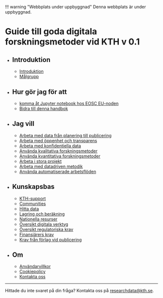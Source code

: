 
# <!-- markdownlint-disable MD007 -->

!!! warning "Webbplats under uppbyggnad"
    Denna webbplats är under uppbyggnad.

# Guide till goda digitala forskningsmetoder vid KTH v 0.1

<div class="grid cards" markdown>

- ## Introduktion
    - [Introduktion](introduction/intro.md)
    - [Målgrupp](introduction/audience.md)

- ## Hur gör jag för att
    - [komma åt Jupyter notebook hos EOSC EU-noden](how_to_guides/EOSC_Jupyter.md)
    - [Bidra till denna handbok](how_to_guides/contribute.md)

- ## Jag vill
    - [Arbeta med data från planering till publicering](methodologies/research-data-lifecycle.md)
    - [Arbeta med öppenhet och transparens](methodologies/openness.md)
    - [Arbeta med konfidentiella data](methodologies/confidential-data.md)
    - [Använda kvalitativa forskningsmetoder](methodologies/qualitative-research.md)
    - [Använda kvantitativa forskningsmetoder](methodologies/quantitative-research.md)
    - [Arbeta i stora projekt](methodologies/large-projects.md)
    - [Arbeta med datadriven metodik](methodologies/data-science.md)
    - [Använda automatiserade arbetsflöden](methodologies/workflows.md)

- ## Kunskapsbas
    - [KTH-support](knowledge_base/kth-support.md)
    - [Communities](knowledge_base/communities.md)
    - [Hitta data](knowledge_base/finding-data.md)
    - [Lagring och beräkning](knowledge_base/storage.md)
    - [Nationella resurser](knowledge_base/national.md)
    - [Översikt digitala verktyg](knowledge_base/tools.md)
    - [Översikt regulatoriska krav](knowledge_base/regulation.md)
    - [Finansiärers krav](knowledge_base/funder-mandates.md)
    - [Krav från förlag vid publicering](knowledge_base/publisher-requirements.md)

- ## Om
    - [Användarvillkor](about/terms.md)
    - [Cookiepolicy](about/cookie-policy.md)
    - [Kontakta oss](https://www.kth.se/om/fakta)
</div>

---

Hittade du inte svaret på din fråga? Kontakta oss på [researchdata@kth.se](mailto:researchdata@kth.se).

